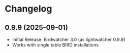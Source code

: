 
# Changelog

## 0.9.9 (2025-09-01)

* Initial Release: Birdwatcher 3.0 (as lightwatcher 0.9.9)
* Works with single table BIRD installations
